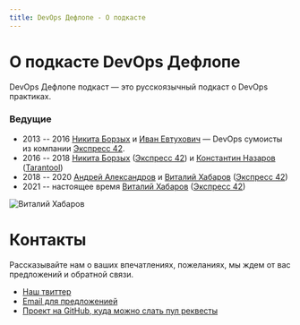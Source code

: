 ```yaml
---
title: DevOps Дефлопе - О подкасте
---
```


# О подкасте DevOps Дефлопе

DevOps Дефлопе подкаст — это русскоязычный подкаст о DevOps практиках.

### Ведущие
* 2013 -- 2016 [Никита Борзых](https://twitter.com/ex_sample) и [Иван Евтухович](http://evtuhovich.ru/about) — DevOps сумоисты из компании
[Экспресс 42](http://express42.com).
* 2016 -- 2018 [Никита Борзых](https://twitter.com/ex_sample) ([Экспресс 42](http://express42.com)) и [Константин Назаров](https://twitter.com/racktear) ([Tarantool](http://tarantool.org))
* 2018 -- 2020 [Андрей Александров](https://t.me/aladmit_world) и [Виталий Хабаров](https://twitter.com/vitkhab) ([Экспресс 42](http://express42.com))
* 2021 -- настоящее время [Виталий Хабаров](https://vitkhab.pro) ([Экспресс 42](http://express42.com))

<div>
  <img src="/images/vitkhab.png" title="Виталий Хабаров" />
</div>

# Контакты

Рассказывайте нам о ваших впечатлениях, пожеланиях, мы ждем от вас предложений и обратной связи.

* [Наш твиттер](https://twitter.com/devopsdeflope)
* [Email для предложенией](mailto:input@devopsdeflope.ru)
* [Проект на GitHub, куда можно слать пул реквесты](https://github.com/devopsdeflope-podcast/deflope)
